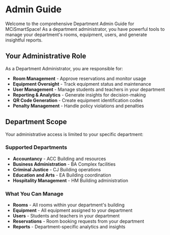 # Admin Guide

Welcome to the comprehensive Department Admin Guide for MCiSmartSpace! As a department administrator, you have powerful tools to manage your department's rooms, equipment, users, and generate insightful reports.

## Your Administrative Role

As a Department Administrator, you are responsible for:

* **Room Management** - Approve reservations and monitor usage
* **Equipment Oversight** - Track equipment status and maintenance
* **User Management** - Manage students and teachers in your department
* **Reporting & Analytics** - Generate insights for decision-making
* **QR Code Generation** - Create equipment identification codes
* **Penalty Management** - Handle policy violations and penalties

## Department Scope

Your administrative access is limited to your specific department:

### Supported Departments

* **Accountancy** - ACC Building and resources
* **Business Administration** - BA Complex facilities
* **Criminal Justice** - CJ Building operations
* **Education and Arts** - EA Building coordination
* **Hospitality Management** - HM Building administration

### What You Can Manage

* **Rooms** - All rooms within your department's building
* **Equipment** - All equipment assigned to your department
* **Users** - Students and teachers in your department
* **Reservations** - Room booking requests from your department
* **Reports** - Department-specific analytics and insights

